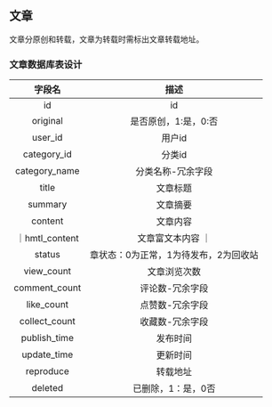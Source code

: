 ## 文章

文章分原创和转载，文章为转载时需标出文章转载地址。

### 文章数据库表设计

|字段名	    			|描述   	            		|
|:----: 				|:----:             		|
|id   					|id		            		|
|original				|是否原创，1:是，0:否	     	|
|user_id				|用户id						|
|category_id			|分类id						|
|category_name			|分类名称-冗余字段				|
|title					|文章标题						|
|summary				|文章摘要						|
|content				|文章内容						|
｜hmtl_content          | 文章富文本内容              ｜
|status					|章状态：0为正常，1为待发布，2为回收站						|
|view_count				|文章浏览次数					|
|comment_count			|评论数-冗余字段				|
|like_count				|点赞数-冗余字段				|
|collect_count			|收藏数-冗余字段				|
|publish_time			|发布时间						|
|update_time			|更新时间						|
|reproduce				|转载地址						|
|deleted				|已删除，1：是，0否			|
